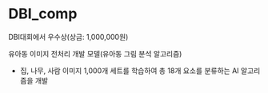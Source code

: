 # DBI_comp

DBI대회에서 우수상(상금: 1,000,000원)

유아동 이미지 전처리 개발 모델(유아동 그림 분석 알고리즘)
- 집, 나무, 사람 이미지 1,000개 세트를 학습하여 총 18개 요소를 분류하는 AI 알고리즘을 개발
